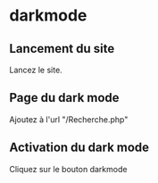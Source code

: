 # darkmode
## Lancement du site 
Lancez le site.

## Page du dark mode
Ajoutez à l'url "/Recherche.php"

## Activation du dark mode
Cliquez sur le bouton darkmode
